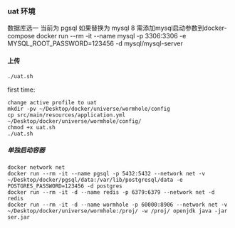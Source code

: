 ### uat 环境

数据库选一
当前为 pgsql 如果替换为 mysql 8 需添加mysql启动参数到docker-compose
docker run --rm -it --name mysql -p 3306:3306 -e MYSQL_ROOT_PASSWORD=123456 -d mysql/mysql-server

#### 上传
```
./uat.sh
```
first time:
```
change active profile to uat
mkdir -pv ~/Desktop/docker/universe/wormhole/config
cp src/main/resources/application.yml ~/Desktop/docker/universe/wormhole/config/
chmod +x uat.sh
./uat.sh
```


##### 单独启动容器
```
docker network net
docker run --rm -it --name pgsql -p 5432:5432 --network net -v ~/Desktop/docker/pgsql/data:/var/lib/postgresql/data -e POSTGRES_PASSWORD=123456 -d postgres
docker run --rm -it -d --name redis -p 6379:6379 --network net -d redis
docker run --rm -it -d --name wormhole -p 60000:8906 --network net -v ~/Desktop/docker/universe/wormhole:/proj/ -w /proj/ openjdk java -jar ser.jar
```